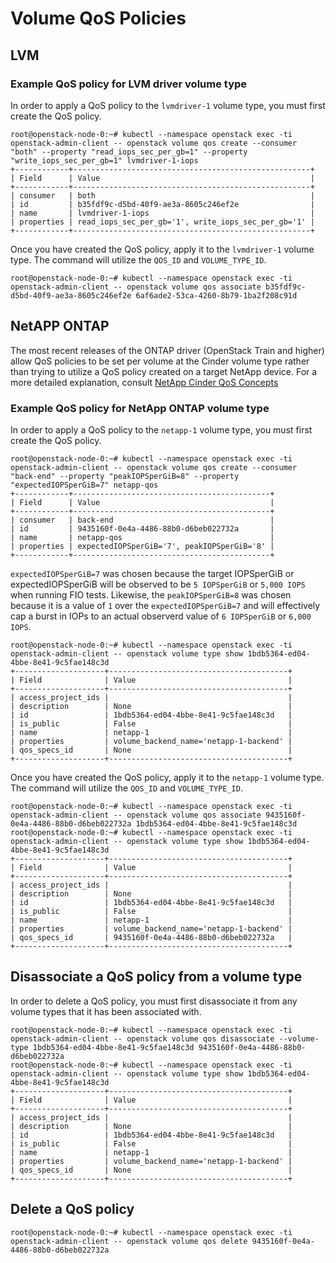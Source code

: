 # Volume QoS Policies

## LVM


### Example QoS policy for LVM driver volume type

In order to apply a QoS policy to the `lvmdriver-1` volume type, you must first create the QoS policy.

``` shell
root@openstack-node-0:~# kubectl --namespace openstack exec -ti openstack-admin-client -- openstack volume qos create --consumer "both" --property "read_iops_sec_per_gb=1" --property "write_iops_sec_per_gb=1" lvmdriver-1-iops
+------------+-----------------------------------------------------+
| Field      | Value                                               |
+------------+-----------------------------------------------------+
| consumer   | both                                                |
| id         | b35fdf9c-d5bd-40f9-ae3a-8605c246ef2e                |
| name       | lvmdriver-1-iops                                    |
| properties | read_iops_sec_per_gb='1', write_iops_sec_per_gb='1' |
+------------+-----------------------------------------------------+
```

Once you have created the QoS policy, apply it to the `lvmdriver-1` volume type.
The command will utilize the `QOS_ID` and `VOLUME_TYPE_ID`.

``` shell
root@openstack-node-0:~# kubectl --namespace openstack exec -ti openstack-admin-client -- openstack volume qos associate b35fdf9c-d5bd-40f9-ae3a-8605c246ef2e 6af6ade2-53ca-4260-8b79-1ba2f208c91d
```

## NetAPP ONTAP

The most recent releases of the ONTAP driver (OpenStack Train and higher) allow QoS policies to be set per volume at the Cinder volume type rather than trying to utilize a QoS policy created on a target NetApp device. For a more detailed explanation, consult [NetApp Cinder QoS Concepts](https://netapp-openstack-dev.github.io/openstack-docs/train/cinder/key_concepts/section_cinder-key-concepts.html#qos-spec)

### Example QoS policy for NetApp ONTAP volume type

In order to apply a QoS policy to the `netapp-1` volume type, you must first create the QoS policy.

``` shell
root@openstack-node-0:~# kubectl --namespace openstack exec -ti openstack-admin-client -- openstack volume qos create --consumer "back-end" --property "peakIOPSperGiB=8" --property "expectedIOPSperGiB=7" netapp-qos
+------------+--------------------------------------------+
| Field      | Value                                      |
+------------+--------------------------------------------+
| consumer   | back-end                                   |
| id         | 9435160f-0e4a-4486-88b0-d6beb022732a       |
| name       | netapp-qos                                 |
| properties | expectedIOPSperGiB='7', peakIOPSperGiB='8' |
+------------+--------------------------------------------+
```

`expectedIOPSperGiB=7` was chosen because the target IOPSperGiB or expectedIOPSperGiB will be observed to be `5 IOPSperGiB` or `5,000 IOPS` when running FIO tests. Likewise, the `peakIOPSperGiB=8` was chosen because it is a value of `1` over the `expectedIOPSperGiB=7` and will effectively cap a burst in IOPs to an actual observerd value of `6 IOPSperGiB` or `6,000 IOPS`.

``` shell
root@openstack-node-0:~# kubectl --namespace openstack exec -ti openstack-admin-client -- openstack volume type show 1bdb5364-ed04-4bbe-8e41-9c5fae148c3d
+--------------------+----------------------------------------+
| Field              | Value                                  |
+--------------------+----------------------------------------+
| access_project_ids |                                        |
| description        | None                                   |
| id                 | 1bdb5364-ed04-4bbe-8e41-9c5fae148c3d   |
| is_public          | False                                  |
| name               | netapp-1                               |
| properties         | volume_backend_name='netapp-1-backend' |
| qos_specs_id       | None                                   |
+--------------------+----------------------------------------+
```

Once you have created the QoS policy, apply it to the `netapp-1` volume type.
The command will utilize the `QOS_ID` and `VOLUME_TYPE_ID`.

``` shell
root@openstack-node-0:~# kubectl --namespace openstack exec -ti openstack-admin-client -- openstack volume qos associate 9435160f-0e4a-4486-88b0-d6beb022732a 1bdb5364-ed04-4bbe-8e41-9c5fae148c3d
root@openstack-node-0:~# kubectl --namespace openstack exec -ti openstack-admin-client -- openstack volume type show 1bdb5364-ed04-4bbe-8e41-9c5fae148c3d
+--------------------+----------------------------------------+
| Field              | Value                                  |
+--------------------+----------------------------------------+
| access_project_ids |                                        |
| description        | None                                   |
| id                 | 1bdb5364-ed04-4bbe-8e41-9c5fae148c3d   |
| is_public          | False                                  |
| name               | netapp-1                               |
| properties         | volume_backend_name='netapp-1-backend' |
| qos_specs_id       | 9435160f-0e4a-4486-88b0-d6beb022732a   |
+--------------------+----------------------------------------+
```

## Disassociate a QoS policy from a volume type

In order to delete a QoS policy, you must first disassociate it from any volume types that it has been associated with.

``` shell
root@openstack-node-0:~# kubectl --namespace openstack exec -ti openstack-admin-client -- openstack volume qos disassociate --volume-type 1bdb5364-ed04-4bbe-8e41-9c5fae148c3d 9435160f-0e4a-4486-88b0-d6beb022732a
root@openstack-node-0:~# kubectl --namespace openstack exec -ti openstack-admin-client -- openstack volume type show 1bdb5364-ed04-4bbe-8e41-9c5fae148c3d
+--------------------+----------------------------------------+
| Field              | Value                                  |
+--------------------+----------------------------------------+
| access_project_ids |                                        |
| description        | None                                   |
| id                 | 1bdb5364-ed04-4bbe-8e41-9c5fae148c3d   |
| is_public          | False                                  |
| name               | netapp-1                               |
| properties         | volume_backend_name='netapp-1-backend' |
| qos_specs_id       | None                                   |
+--------------------+----------------------------------------+
```

## Delete a QoS policy

``` shell
root@openstack-node-0:~# kubectl --namespace openstack exec -ti openstack-admin-client -- openstack volume qos delete 9435160f-0e4a-4486-88b0-d6beb022732a
```
